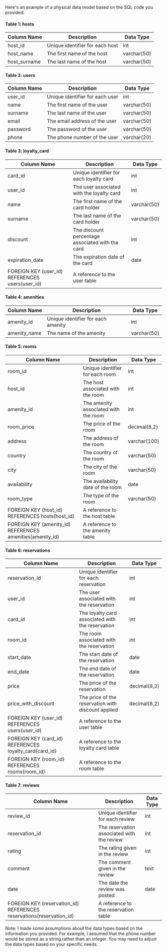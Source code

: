 Here's an example of a physical data model based on the SQL code you provided:

#### Table 1: hosts
| Column Name | Description | Data Type |
| --- | --- | --- |
| host_id | Unique identifier for each host | int |
| host_name | The first name of the host | varchar(50) |
| host_surname | The last name of the host | varchar(50) |

#### Table 2: users
| Column Name | Description | Data Type |
| --- | --- | --- |
| user_id | Unique identifier for each user | int |
| name | The first name of the user | varchar(50) |
| surname | The last name of the user | varchar(50) |
| email | The email address of the user | varchar(50) |
| password | The password of the user | varchar(50) |
| phone | The phone number of the user | varchar(20) |

#### Table 3: loyalty_card
| Column Name | Description | Data Type |
| --- | --- | --- |
| card_id | Unique identifier for each loyalty card | int |
| user_id | The user associated with the loyalty card | int |
| name | The first name of the card holder | varchar(50) |
| surname | The last name of the card holder | varchar(50) |
| discount | The discount percentage associated with the card | int |
| expiration_date | The expiration date of the card | date |
| FOREIGN KEY (user_id) REFERENCES users(user_id) | A reference to the user table |

#### Table 4: amenities
| Column Name | Description | Data Type |
| --- | --- | --- |
| amenity_id | Unique identifier for each amenity | int |
| amenity_name | The name of the amenity | varchar(50) |

#### Table 5: rooms
| Column Name | Description | Data Type |
| --- | --- | --- |
| room_id | Unique identifier for each room | int |
| host_id | The host associated with the room | int |
| amenity_id | The amenity associated with the room | int |
| room_price | The price of the room | decimal(8,2) |
| address | The address of the room | varchar(100) |
| country | The country of the room | varchar(50) |
| city | The city of the room | varchar(50) |
| availability | The availability date of the room | date |
| room_type | The type of the room | varchar(50) |
| FOREIGN KEY (host_id) REFERENCES hosts(host_id) | A reference to the host table |
| FOREIGN KEY (amenity_id) REFERENCES amenities(amenity_id) | A reference to the amenity table |

#### Table 6: reservations
| Column Name | Description | Data Type |
| --- | --- | --- |
| reservation_id | Unique identifier for each reservation | int |
| user_id | The user associated with the reservation | int |
| card_id | The loyalty card associated with the reservation | int |
| room_id | The room associated with the reservation | int |
| start_date | The start date of the reservation | date |
| end_date | The end date of the reservation | date |
| price | The price of the reservation | decimal(8,2) |
| price_with_discount | The price of the reservation with discount applied | decimal(8,2) |
| FOREIGN KEY (user_id) REFERENCES users(user_id) | A reference to the user table |
| FOREIGN KEY (card_id) REFERENCES loyalty_card(card_id) | A reference to the loyalty card table |
| FOREIGN KEY (room_id) REFERENCES rooms(room_id) | A reference to the room table |

#### Table 7: reviews
| Column Name | Description | Data Type |
| --- | --- | --- |
| review_id | Unique identifier for each review | int |
| reservation_id | The reservation associated with the review | int |
| rating | The rating given in the review | int |
| comment | The comment given in the review | text |
| date | The date the review was posted | date |
| FOREIGN KEY (reservation_id) REFERENCES reservations(reservation_id) | A reference to the reservation table | 

Note: I made some assumptions about the data types based on the information you provided. For example, I assumed that the phone number would be stored as a string rather than an integer. You may need to adjust the data types based on your specific needs.
